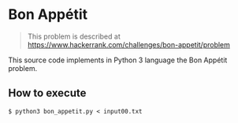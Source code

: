 # Bon Appétit

> This problem is described at https://www.hackerrank.com/challenges/bon-appetit/problem

This source code implements in Python 3 language the Bon Appétit problem.

## How to execute

```
$ python3 bon_appetit.py < input00.txt
```

